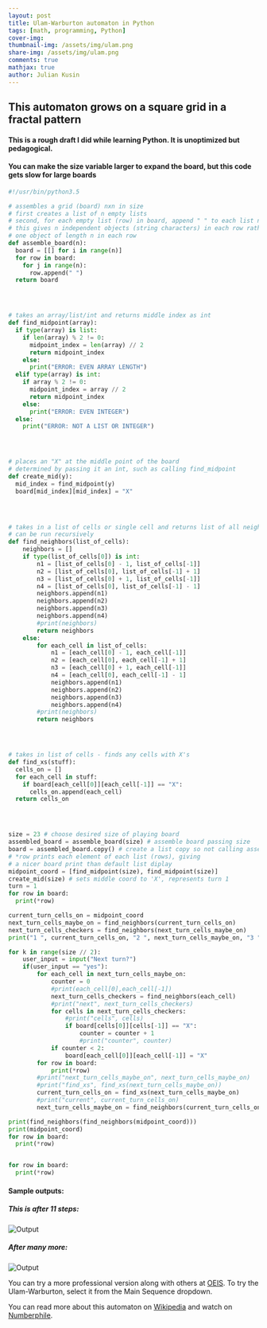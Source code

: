 ```yaml
---
layout: post
title: Ulam-Warburton automaton in Python
tags: [math, programming, Python]
cover-img:
thumbnail-img: /assets/img/ulam.png
share-img: /assets/img/ulam.png
comments: true
mathjax: true
author: Julian Kusin
---
```


## This automaton grows on a square grid in a fractal pattern
#### This is a rough draft I did while learning Python. It is unoptimized but pedagogical.
#### You can make the size variable larger to expand the board, but this code gets slow for large boards

```python
#!/usr/bin/python3.5

# assembles a grid (board) nxn in size 
# first creates a list of n empty lists
# second, for each empty list (row) in board, append " " to each list n times
# this gives n independent objects (string characters) in each row rather than 
# one object of length n in each row
def assemble_board(n):
  board = [[] for i in range(n)]
  for row in board:
    for j in range(n):
      row.append(" ")
  return board




# takes an array/list/int and returns middle index as int
def find_midpoint(array):
  if type(array) is list:
    if len(array) % 2 != 0: 
      midpoint_index = len(array) // 2
      return midpoint_index
    else:
      print("ERROR: EVEN ARRAY LENGTH")
  elif type(array) is int:
    if array % 2 != 0:
      midpoint_index = array // 2
      return midpoint_index
    else:
      print("ERROR: EVEN INTEGER")
  else:
    print("ERROR: NOT A LIST OR INTEGER")




# places an "X" at the middle point of the board
# determined by passing it an int, such as calling find_midpoint
def create_mid(y):
  mid_index = find_midpoint(y)
  board[mid_index][mid_index] = "X"



 
# takes in a list of cells or single cell and returns list of all neighboring cell
# can be run recursively
def find_neighbors(list_of_cells):
    neighbors = []
    if type(list_of_cells[0]) is int:
        n1 = [list_of_cells[0] - 1, list_of_cells[-1]]
        n2 = [list_of_cells[0], list_of_cells[-1] + 1]
        n3 = [list_of_cells[0] + 1, list_of_cells[-1]]
        n4 = [list_of_cells[0], list_of_cells[-1] - 1]
        neighbors.append(n1)
        neighbors.append(n2)
        neighbors.append(n3)
        neighbors.append(n4)
        #print(neighbors)
        return neighbors
    else:
        for each_cell in list_of_cells:
            n1 = [each_cell[0] - 1, each_cell[-1]]
            n2 = [each_cell[0], each_cell[-1] + 1]
            n3 = [each_cell[0] + 1, each_cell[-1]]
            n4 = [each_cell[0], each_cell[-1] - 1]
            neighbors.append(n1)
            neighbors.append(n2)
            neighbors.append(n3)
            neighbors.append(n4)
        #print(neighbors)
        return neighbors




# takes in list of cells - finds any cells with X's  
def find_xs(stuff):
  cells_on = []
  for each_cell in stuff:
    if board[each_cell[0]][each_cell[-1]] == "X":
      cells_on.append(each_cell)
  return cells_on




size = 23 # choose desired size of playing board
assembled_board = assemble_board(size) # assemble board passing size
board = assembled_board.copy() # create a list copy so not calling assemble_board 
# *row prints each element of each list (rows), giving
# a nicer board print than default list diplay
midpoint_coord = [find_midpoint(size), find_midpoint(size)]
create_mid(size) # sets middle coord to 'X', represents turn 1
turn = 1
for row in board: 
  print(*row) 

current_turn_cells_on = midpoint_coord
next_turn_cells_maybe_on = find_neighbors(current_turn_cells_on)
next_turn_cells_checkers = find_neighbors(next_turn_cells_maybe_on)
print("1 ", current_turn_cells_on, "2 ", next_turn_cells_maybe_on, "3 ", next_turn_cells_checkers)

for k in range(size // 2):
    user_input = input("Next turn?")
    if(user_input == "yes"):
        for each_cell in next_turn_cells_maybe_on:
            counter = 0
            #print(each_cell[0],each_cell[-1])
            next_turn_cells_checkers = find_neighbors(each_cell)
            #print("next", next_turn_cells_checkers)
            for cells in next_turn_cells_checkers:
                #print("cells", cells)
                if board[cells[0]][cells[-1]] == "X":
                    counter = counter + 1
                    #print("counter", counter)
            if counter < 2:
                board[each_cell[0]][each_cell[-1]] = "X"
        for row in board:
            print(*row)
        #print("next_turn_cells_maybe_on", next_turn_cells_maybe_on)
        #print("find_xs", find_xs(next_turn_cells_maybe_on))
        current_turn_cells_on = find_xs(next_turn_cells_maybe_on)
        #print("current", current_turn_cells_on)
        next_turn_cells_maybe_on = find_neighbors(current_turn_cells_on)

print(find_neighbors(find_neighbors(midpoint_coord)))
print(midpoint_coord)
for row in board:
  print(*row)


for row in board:
  print(*row)
```

#### Sample outputs:

##### This is after 11 steps:
![Output](https://lavasum.com/assets/img/ulam.png)

##### After many more:
![Output](https://lavasum.com/assets/img/ulam2.png)

You can try a more professional version along with others at [OEIS](https://oeis.org/A139250/a139250.anim.html). To try the Ulam-Warburton, select it from the Main Sequence dropdown. 

You can read more about this automaton on [Wikipedia](https://en.wikipedia.org/wiki/Ulam%E2%80%93Warburton_automaton) and watch on [Numberphile](https://www.youtube.com/watch?v=_UtCli1SgjI).
